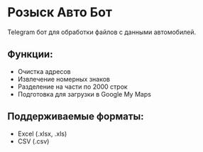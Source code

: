 # Розыск Авто Бот

Telegram бот для обработки файлов с данными автомобилей.

## Функции:
- Очистка адресов
- Извлечение номерных знаков
- Разделение на части по 2000 строк
- Подготовка для загрузки в Google My Maps

## Поддерживаемые форматы:
- Excel (.xlsx, .xls)
- CSV (.csv)
